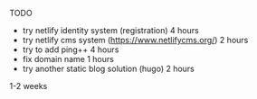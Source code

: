 TODO
- try netlify identity system (registration) 4 hours
- try netlify cms system (https://www.netlifycms.org/) 2 hours
- try to add ping++ 4 hours
- fix domain name 1 hours
- try another static blog solution (hugo) 2 hours

1-2 weeks